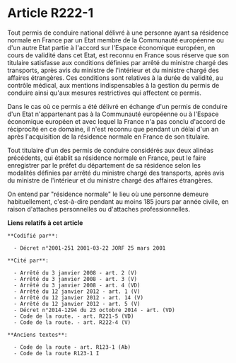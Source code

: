 # Article R222-1

Tout permis de conduire national délivré à une personne ayant sa résidence normale en France par un Etat membre de la
Communauté européenne ou d'un autre Etat partie à l'accord sur l'Espace économique européen, en cours de validité dans cet
Etat, est reconnu en France sous réserve que son titulaire satisfasse aux conditions définies par arrêté du ministre chargé
des transports, après avis du ministre de l'intérieur et du ministre chargé des affaires étrangères. Ces conditions sont
relatives à la durée de validité, au contrôle médical, aux mentions indispensables à la gestion du permis de conduire ainsi
qu'aux mesures restrictives qui affectent ce permis.

Dans le cas où ce permis a été délivré en échange d'un permis de conduire d'un Etat n'appartenant pas à la Communauté
européenne ou à l'Espace économique européen et avec lequel la France n'a pas conclu d'accord de réciprocité en ce domaine,
il n'est reconnu que pendant un délai d'un an après l'acquisition de la résidence normale en France de son titulaire.

Tout titulaire d'un des permis de conduire considérés aux deux alinéas précédents, qui établit sa résidence normale en
France, peut le faire enregistrer par le préfet du département de sa résidence selon les modalités définies par arrêté du
ministre chargé des transports, après avis du ministre de l'intérieur et du ministre chargé des affaires étrangères.

On entend par "résidence normale" le lieu où une personne demeure habituellement, c'est-à-dire pendant au moins 185 jours par
année civile, en raison d'attaches personnelles ou d'attaches professionnelles.

**Liens relatifs à cet article**

	**Codifié par**:

	  - Décret n°2001-251 2001-03-22 JORF 25 mars 2001

	**Cité par**:

	  - Arrêté du 3 janvier 2008 - art. 2 (V)
	  - Arrêté du 3 janvier 2008 - art. 3 (V)
	  - Arrêté du 3 janvier 2008 - art. 4 (VD)
	  - Arrêté du 12 janvier 2012 - art. 1 (V)
	  - Arrêté du 12 janvier 2012 - art. 14 (V)
	  - Arrêté du 12 janvier 2012 - art. 5 (V)
	  - Décret n°2014-1294 du 23 octobre 2014 - art. (VD)
	  - Code de la route. - art. R221-5 (VD)
	  - Code de la route. - art. R222-4 (V)

	**Anciens textes**:

	  - Code de la route - art. R123-1 (Ab)
	  - Code de la route R123-1 I
